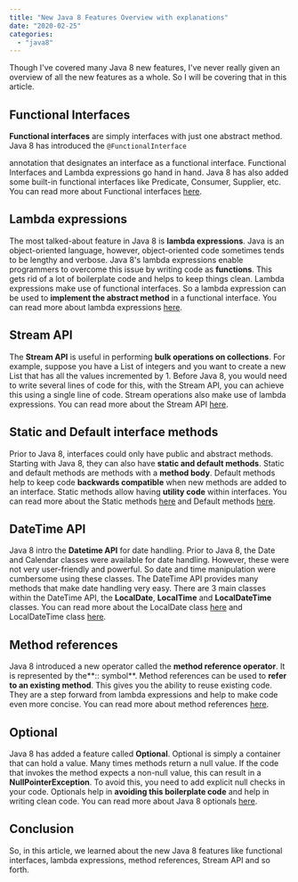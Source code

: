 ```yaml
---
title: "New Java 8 Features Overview with explanations"
date: "2020-02-25"
categories: 
  - "java8"
---
```


Though I've covered many Java 8 new features, I've never really given an overview of all the new features as a whole. So I will be covering that in this article.

## Functional Interfaces

**Functional interfaces** are simply interfaces with just one abstract method. Java 8 has introduced the `@FunctionalInterface`

annotation that designates an interface as a functional interface. Functional Interfaces and Lambda expressions go hand in hand. Java 8 has also added some built-in functional interfaces like Predicate, Consumer, Supplier, etc. You can read more about Functional interfaces [here](https://reshmabidikar.github.io/2019/03/java-8-functional-interface.html).

## Lambda expressions

The most talked-about feature in Java 8 is **lambda expressions**. Java is an object-oriented language, however, object-oriented code sometimes tends to be lengthy and verbose. Java 8's lambda expressions enable programmers to overcome this issue by writing code as **functions**. This gets rid of a lot of boilerplate code and helps to keep things clean. Lambda expressions make use of functional interfaces. So a lambda expression can be used to **implement the abstract method** in a functional interface. You can read more about lambda expressions [here](https://reshmabidikar.github.io/2019/05/java-8-lambda-expressions-explained.html).

## Stream API

The **Stream API** is useful in performing **bulk operations on collections**. For example, suppose you have a List of integers and you want to create a new List that has all the values incremented by 1. Before Java 8, you would need to write several lines of code for this, with the Stream API, you can achieve this using a single line of code. Stream operations also make use of lambda expressions. You can read more about the Stream API [here](https://reshmabidikar.github.io/2019/05/java-8-stream-api.html).

## Static and Default interface methods

Prior to Java 8, interfaces could only have public and abstract methods. Starting with Java 8, they can also have **static and default methods**. Static and default methods are methods with a **method body**. Default methods help to keep code **backwards compatible** when new methods are added to an interface. Static methods allow having **utility code** within interfaces. You can read more about the Static methods [here](https://reshmabidikar.github.io/2019/03/java-8-static-interface-methods.html) and Default methods [here](https://reshmabidikar.github.io/2019/04/java-8-default-method-in-interface-explained.md).

## DateTime API

Java 8 intro the **Datetime API** for date handling. Prior to Java 8, the Date and Calendar classes were available for date handling. However, these were not very user-friendly and powerful. So date and time manipulation were cumbersome using these classes. The DateTime API provides many methods that make date handling very easy. There are 3 main classes within the DateTime API, the **LocalDate**, **LocalTime** and **LocalDateTime** classes. You can read more about the LocalDate class [here](https://reshmabidikar.github.io/2019/06/java-8-localdate-class-explained.html) and LocalDateTime class [here](https://reshmabidikar.github.io/2020/01/java-8-localdatetime-class.html).

## Method references

Java 8 introduced a new operator called the **method reference operator**. It is represented by the**:: symbol**. Method references can be used to **refer to an existing method**. This gives you the ability to reuse existing code. They are a step forward from lambda expressions and help to make code even more concise. You can read more about method references [here](https://reshmabidikar.github.io/2019/05/java-8-method-reference-operator-explained.html).

## Optional

Java 8 has added a feature called **Optional**. Optional is simply a container that can hold a value. Many times methods return a null value. If the code that invokes the method expects a non-null value, this can result in a **NullPointerException**. To avoid this, you need to add explicit null checks in your code. Optionals help in **avoiding this boilerplate code** and help in writing clean code. You can read more about Java 8 optionals [here](https://reshmabidikar.github.io/2020/02/java-8-optional.html).

## Conclusion

So, in this article, we learned about the new Java 8 features like functional interfaces, lambda expressions, method references, Stream API and so forth.
